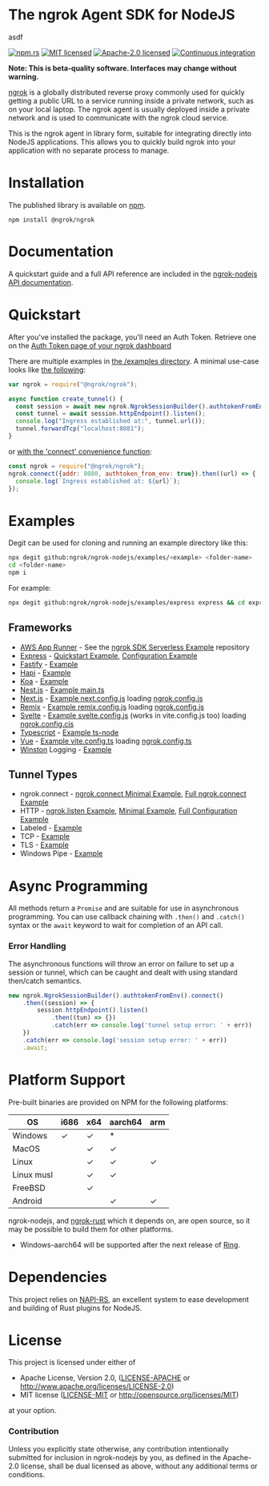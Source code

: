 # The ngrok Agent SDK for NodeJS
asdf

[![npm.rs][npm-badge]][npm-url]
[![MIT licensed][mit-badge]][mit-url]
[![Apache-2.0 licensed][apache-badge]][apache-url]
[![Continuous integration][ci-badge]][ci-url]

[npm-badge]: https://img.shields.io/npm/v/@ngrok/ngrok.svg
[npm-url]: https://www.npmjs.com/package/@ngrok/ngrok
[mit-badge]: https://img.shields.io/badge/license-MIT-blue.svg
[mit-url]: https://github.com/ngrok/ngrok-rust/blob/main/LICENSE-MIT
[apache-badge]: https://img.shields.io/badge/license-Apache_2.0-blue.svg
[apache-url]: https://github.com/ngrok/ngrok-rust/blob/main/LICENSE-APACHE
[ci-badge]: https://github.com/ngrok/ngrok-nodejs/actions/workflows/ci.yml/badge.svg
[ci-url]: https://github.com/ngrok/ngrok-nodejs/actions/workflows/ci.yml

**Note: This is beta-quality software. Interfaces may change without warning.**

[ngrok](https://ngrok.com) is a globally distributed reverse proxy commonly used for quickly getting a public URL to a
service running inside a private network, such as on your local laptop. The ngrok agent is usually
deployed inside a private network and is used to communicate with the ngrok cloud service.

This is the ngrok agent in library form, suitable for integrating directly into NodeJS
applications. This allows you to quickly build ngrok into your application with no separate process
to manage.

# Installation

The published library is available on
[npm](https://www.npmjs.com/package/@ngrok/ngrok).

```shell
npm install @ngrok/ngrok
```

# Documentation

A quickstart guide and a full API reference are included in the [ngrok-nodejs API documentation](https://ngrok.github.io/ngrok-nodejs/).

# Quickstart

After you've installed the package, you'll need an Auth Token. Retrieve one on the
[Auth Token page of your ngrok dashboard](https://dashboard.ngrok.com/get-started/your-authtoken)

There are multiple examples in [the /examples directory](https://github.com/ngrok/ngrok-nodejs/tree/main/examples).
A minimal use-case looks like [the following](https://github.com/ngrok/ngrok-nodejs/blob/main/examples/ngrok-http-minimum.js):

```jsx
var ngrok = require("@ngrok/ngrok");

async function create_tunnel() {
  const session = await new ngrok.NgrokSessionBuilder().authtokenFromEnv().connect();
  const tunnel = await session.httpEndpoint().listen();
  console.log("Ingress established at:", tunnel.url());
  tunnel.forwardTcp("localhost:8081");
}
```

or [with the 'connect' convenience function](https://github.com/ngrok/ngrok-nodejs/blob/main/examples/ngrok-connect-minimal.js):

```jsx
const ngrok = require("@ngrok/ngrok");
ngrok.connect({addr: 8080, authtoken_from_env: true}).then((url) => {
  console.log(`Ingress established at: ${url}`);
});
```

# Examples

Degit can be used for cloning and running an example directory like this:
```bash
npx degit github:ngrok/ngrok-nodejs/examples/<example> <folder-name>
cd <folder-name>
npm i
```
For example:
```bash
npx degit github:ngrok/ngrok-nodejs/examples/express express && cd express && npm i
```


## Frameworks
* [AWS App Runner](https://aws.amazon.com/apprunner/) - See the [ngrok SDK Serverless Example](https://github.com/ngrok/ngrok-sdk-serverless-example) repository
* [Express](https://expressjs.com/) - [Quickstart Example](https://github.com/ngrok/ngrok-nodejs/blob/main/examples/express/ngrok-express-quickstart.js), [Configuration Example](https://github.com/ngrok/ngrok-nodejs/blob/main/examples/express/ngrok-express.js)
* [Fastify](https://www.fastify.io/) - [Example](https://github.com/ngrok/ngrok-nodejs/blob/main/examples/fastify/ngrok-fastify.js)
* [Hapi](https://hapi.dev/) - [Example](https://github.com/ngrok/ngrok-nodejs/blob/main/examples/hapi/ngrok-hapi.js)
* [Koa](https://koajs.com/) - [Example](https://github.com/ngrok/ngrok-nodejs/blob/main/examples/koa/ngrok-koa.js)
* [Nest.js](https://nestjs.com/) - [Example main.ts](https://github.com/ngrok/ngrok-nodejs/blob/main/examples/nestjs/src/main.ts)
* [Next.js](https://nextjs.org/) - [Example next.config.js](https://github.com/ngrok/ngrok-nodejs/blob/main/examples/nextjs/next.config.js) loading [ngrok.config.js](https://github.com/ngrok/ngrok-nodejs/blob/main/examples/nextjs/ngrok.config.js)
* [Remix](https://remix.run/) - [Example remix.config.js](https://github.com/ngrok/ngrok-nodejs/blob/main/examples/remix/remix.config.js) loading [ngrok.config.js](https://github.com/ngrok/ngrok-nodejs/blob/main/examples/remix/ngrok.config.js)
* [Svelte](https://svelte.dev/) - [Example svelte.config.js](https://github.com/ngrok/ngrok-nodejs/blob/main/examples/svelte/svelte.config.js) (works in vite.config.js too) loading [ngrok.config.cjs](https://github.com/ngrok/ngrok-nodejs/blob/main/examples/svelte/ngrok.config.cjs)
* [Typescript](https://www.typescriptlang.org/) - [Example ts-node](https://github.com/ngrok/ngrok-nodejs/blob/main/examples/ngrok-typescript.ts)
* [Vue](https://vuejs.org/) - [Example vite.config.ts](https://github.com/ngrok/ngrok-nodejs/blob/main/examples/vue/vite.config.ts) loading [ngrok.config.ts](https://github.com/ngrok/ngrok-nodejs/blob/main/examples/vue/ngrok.config.ts)
* [Winston](https://github.com/winstonjs/winston#readme) Logging - [Example](https://github.com/ngrok/ngrok-nodejs/blob/main/examples/ngrok-winston.js)

## Tunnel Types
* ngrok.connect - [ngrok.connect Minimal Example](https://github.com/ngrok/ngrok-nodejs/blob/main/examples/ngrok-connect-minimal.js), [Full ngrok.connect Example](https://github.com/ngrok/ngrok-nodejs/blob/main/examples/ngrok-connect-full.js)
* HTTP - [ngrok.listen Example](https://github.com/ngrok/ngrok-nodejs/blob/main/examples/ngrok-listen.js), [Minimal Example](https://github.com/ngrok/ngrok-nodejs/blob/main/examples/ngrok-http-minimum.js), [Full Configuration Example](https://github.com/ngrok/ngrok-nodejs/blob/main/examples/ngrok-http-full.js)
* Labeled - [Example](https://github.com/ngrok/ngrok-nodejs/blob/main/examples/ngrok-labeled.js)
* TCP - [Example](https://github.com/ngrok/ngrok-nodejs/blob/main/examples/ngrok-tcp.js)
* TLS - [Example](https://github.com/ngrok/ngrok-nodejs/blob/main/examples/ngrok-tls.js)
* Windows Pipe - [Example](https://github.com/ngrok/ngrok-nodejs/blob/main/examples/ngrok-windows-pipe.js)

# Async Programming

All methods return a `Promise` and are suitable for use in asynchronous
programming. You can use callback chaining with `.then()` and `.catch()` syntax
or the `await` keyword to wait for completion of an API call.

### Error Handling

The asynchronous functions will throw an error on failure to set up a session or tunnel,
which can be caught and dealt with using standard then/catch semantics.

```jsx
new ngrok.NgrokSessionBuilder().authtokenFromEnv().connect()
    .then((session) => {
        session.httpEndpoint().listen()
            .then((tun) => {})
            .catch(err => console.log('tunnel setup error: ' + err))
    })
    .catch(err => console.log('session setup error: ' + err))
    .await;
```

# Platform Support

Pre-built binaries are provided on NPM for the following platforms:

| OS         | i686 | x64 | aarch64 | arm |
| ---------- | -----|-----|---------|-----|
| Windows    |   ✓  |  ✓  |    *    |     |
| MacOS      |      |  ✓  |    ✓    |     |
| Linux      |      |  ✓  |    ✓    |  ✓  |
| Linux musl |      |  ✓  |    ✓    |     |
| FreeBSD    |      |  ✓  |         |     |
| Android    |      |     |    ✓    |  ✓  |

ngrok-nodejs, and [ngrok-rust](https://github.com/ngrok/ngrok-rust/) which it depends on, are open source, so it may be possible to build them for other platforms.

* Windows-aarch64 will be supported after the next release of [Ring](https://github.com/briansmith/ring/issues/1167).

# Dependencies

This project relies on [NAPI-RS](https://napi.rs/), an excellent system to ease development and building of Rust plugins for NodeJS.

# License

This project is licensed under either of

 * Apache License, Version 2.0, ([LICENSE-APACHE](LICENSE-APACHE) or
   http://www.apache.org/licenses/LICENSE-2.0)
 * MIT license ([LICENSE-MIT](LICENSE-MIT) or
   http://opensource.org/licenses/MIT)

at your option.

### Contribution

Unless you explicitly state otherwise, any contribution intentionally submitted
for inclusion in ngrok-nodejs by you, as defined in the Apache-2.0 license, shall be
dual licensed as above, without any additional terms or conditions.
